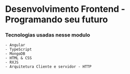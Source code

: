 # Desenvolvimento Frontend - Programando seu futuro

### Tecnologias usadas nesse modulo
    - Angular
    - TypeScript
    - MongoDB
    - HTML & CSS
    - RXJS
    - Arquitetura Cliente e servidor - HTTP